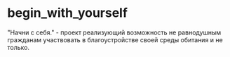 # begin_with_yourself
"Начни с себя." - проект реализующий возможность не равнодушным гражданам участвовать в благоустройстве своей среды обитания и не только.
